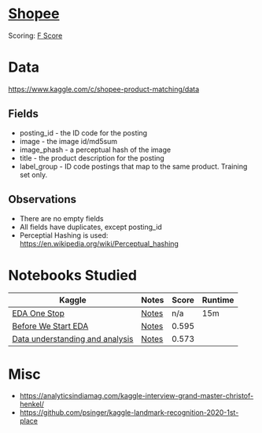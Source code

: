 # [Shopee](https://www.kaggle.com/c/shopee-product-matching)


Scoring: [F Score](https://en.wikipedia.org/wiki/F-score)

# Data

https://www.kaggle.com/c/shopee-product-matching/data

## Fields

- posting_id - the ID code for the posting
- image - the image id/md5sum
- image_phash - a perceptual hash of the image
- title - the product description for the posting
- label_group - ID code postings that map to the same product. Training set only.

## Observations

- There are no empty fields
- All fields have duplicates, except posting_id
- Perceptial Hashing is used: https://en.wikipedia.org/wiki/Perceptual_hashing

# Notebooks Studied

| Kaggle | Notes | Score | Runtime |
| ---    | ---   | ---   | --- |
| [EDA One Stop](https://www.kaggle.com/ishandutta/v5-shopee-indepth-eda-one-stop-for-all-your-needs) | [Notes](nb_%20OneStop.md) |n/a|15m|
|[Before We Start EDA](https://www.kaggle.com/maksymshkliarevskyi/shopee-before-we-start-eda-phash-baseline) | [Notes](nb_BeforeWeStart.md) | 0.595| |
|[Data understanding and analysis](https://www.kaggle.com/isaienkov/shopee-data-understanding-and-analysis) | [Notes](Isaienkov.md)|0.573||

# Misc

- https://analyticsindiamag.com/kaggle-interview-grand-master-christof-henkel/
- https://github.com/psinger/kaggle-landmark-recognition-2020-1st-place
